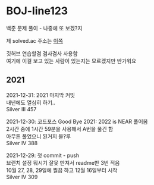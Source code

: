 # BOJ-line123
백준 문제 풀이 - 나중에 또 보겠?지

제 solved.ac 주소는 [이쪽](https://solved.ac/profile/line123)

깃허브 연습할겸 겸사겸사 사용함   
여기에 이걸 보고 있는 사람이 있는지는 모르겠지만 반가워요   

## 2021  
2021-12-31: 2021 마지막 커밋   
내년에도 열심히 하기..   
Silver III 457   

2021-12-30: 코드포스 Good Bye 2021: 2022 is NEAR 풀어봄   
2시간 중에 1시간 59분을 사용해서 A번을 풀긴 함   
아무튼 풀었으니 된거지 몰?루   
Silver IV 388    

2021-12-29: 첫 commit - push   
브랜치 설정 뭐시기 잘못 만져서 readme만 3번 적음   
10월 27, 28, 29일에 찔끔 하고 12월 16일부터 시작   
Silver IV 309   
   
